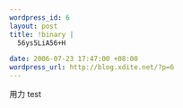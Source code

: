 ```yaml
--- 
wordpress_id: 6
layout: post
title: !binary |
  56ys5LiA56+H

date: 2006-07-23 17:47:00 +08:00
wordpress_url: http://blog.xdite.net/?p=6
---
```

用力 test
